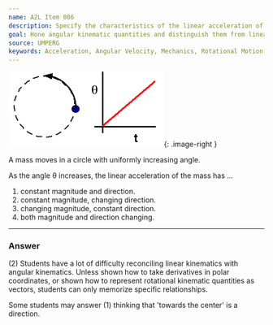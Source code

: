 ```yaml
---
name: A2L Item 086
description: Specify the characteristics of the linear acceleration of a body having uniform angular velocity.
goal: Hone angular kinematic quantities and distinguish them from linear kinematic quantities.
source: UMPERG
keywords: Acceleration, Angular Velocity, Mechanics, Rotational Motion
---
```


![Item086_fig1.gif](../images/Item086_fig1.gif){: .image-right } 

A mass moves in a circle with uniformly increasing angle.

As the angle &theta; increases, the linear acceleration of the mass has
...

1. constant magnitude and direction.
2. constant magnitude, changing direction.
3. changing magnitude, constant direction.
4. both magnitude and direction changing.

<hr/>

### Answer

(2) Students have a lot of difficulty reconciling linear kinematics with
angular kinematics. Unless shown how to take derivatives in polar
coordinates, or shown how to represent rotational kinematic quantities
as vectors, students can only memorize specific relationships.

Some students may answer (1) thinking that 'towards the center' is a
direction.
